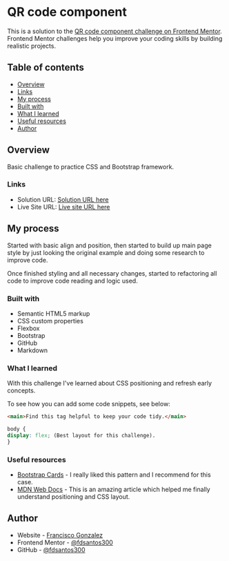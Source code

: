 # QR code component

This is a solution to the [QR code component challenge on Frontend Mentor](https://www.frontendmentor.io/challenges/qr-code-component-iux_sIO_H). Frontend Mentor challenges help you improve your coding skills by building realistic projects.

## Table of contents

-   [Overview](#overview)
-   [Links](#links)
-   [My process](#my-process)
-   [Built with](#built-with)
-   [What I learned](#what-i-learned)
-   [Useful resources](#useful-resources)
-   [Author](#author)

## Overview

Basic challenge to practice CSS and Bootstrap framework.

### Links

-   Solution URL: [Solution URL here](https://www.frontendmentor.io/solutions/qr-code-bootstrap-5Z_ycvVft)
-   Live Site URL: [Live site URL here](https://fdsantos300.github.io/qrcode/)

## My process

Started with basic align and position, then started to build up main page style by just looking the original example and doing some research to improve code.

Once finished styling and all necessary changes, started to refactoring all code to improve code reading and logic used.

### Built with

-   Semantic HTML5 markup
-   CSS custom properties
-   Flexbox
-   Bootstrap
-   GitHub
-   Markdown

### What I learned

With this challenge I've learned about CSS positioning and refresh early concepts.  

To see how you can add some code snippets, see below:

```html
<main>Find this tag helpful to keep your code tidy.</main>
```

```css
body {
display: flex; (Best layout for this challenge).
}
```

### Useful resources

-   [Bootstrap Cards](https://getbootstrap.com/docs/5.1/components/card/) - I really liked this pattern and I recommend for this case.
-   [MDN Web Docs](https://developer.mozilla.org/en-US/docs/Learn/CSS/CSS_layout) - This is an amazing article which helped me finally understand positioning and CSS layout.

## Author

-   Website - [Francisco Gonzalez](https://www.your-site.com)
-   Frontend Mentor - [@fdsantos300](https://www.frontendmentor.io/profile/@fdsantos300)
-   GitHub - [@fdsantos300](https://github.com/fdsantos300)
